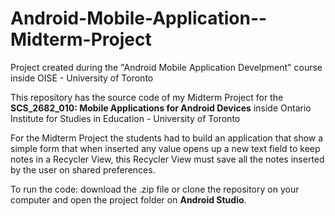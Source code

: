 # Android-Mobile-Application--Midterm-Project
Project created during the "Android Mobile Application Develpment" course inside OISE - University of Toronto 

This repository has the source code of my Midterm Project for the <b>SCS_2682_010: Mobile Applications for Android Devices</b>
inside Ontario Institute for Studies in Education - University of Toronto

For the Midterm Project the students had to build an application that show a simple form that when inserted any value opens up a new text field to keep notes in a Recycler View, this Recycler View must save all the notes inserted by the user on shared preferences.

To run the code: download the .zip file or clone the repository on your computer and open the project folder on <b>Android Studio</b>.
